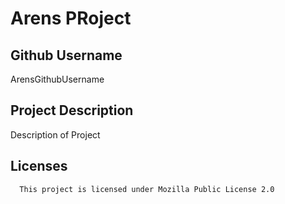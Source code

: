 # Arens PRoject
  ## Github Username
  ArensGithubUsername

  ## Project Description

  Description of Project
        
  ## Licenses
      This project is licensed under Mozilla Public License 2.0




